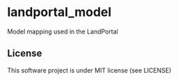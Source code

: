 landportal_model
================

Model mapping used in the LandPortal


License
-------
This software project is under MIT license (see LICENSE)
